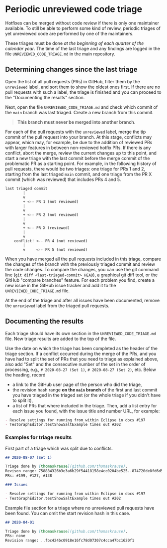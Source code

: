 # Periodic unreviewed code triage

Hotfixes can be merged without code review if there is only one maintainer available.
To still be able to perform some kind of review, periodic triages of yet unreviewed code are performed by one of the maintainers.

These triages must be done *at the beginning of each quarter of the calendar year*.
The time of the last triage and any findings are logged in the file `UNREVIEWED_CODE_TRIAGE.md` in the main repository.

## Determining changes since the last triage

Open the list of all pull requests (PRs) in GitHub, filter them by the `unreviewed` label, and sort them to show the oldest ones first.
If there are no pull requests with such a label, the triage is finished and you can proceed to the "Documenting the results" section.

Next, open the file `UNREVIEWED_CODE_TRIAGE.md` and check which commit of the `main` branch was last triaged.
Create a new branch from this commit.

> **This branch must never be merged into another branch.**

For each of the pull requests with the `unreviewed` label, merge the tip commit of the pull request into your branch.
At this stage, conflicts may appear, which may, for example, be due to the addition of reviewed PRs with larger features in between non-reviewed hotfix PRs.
If there is any conflict, abort the merge, review the current changes up to this point, and start a new triage with the last commit before the merge commit of the problematic PR as a starting point.
For example, in the following history of pull requests, there would be two triages: one triage for PRs 1 and 2, starting from the last triaged `main` commit, and one triage from the PR X commit (which was reviewed) that includes PRs 4 and 5.

```plain
last triaged commit
        |
        v
        + <-- PR 1 (not reviewed)
        |
        v
        + <-- PR 2 (not reviewed)
        |
        v
        + <-- PR X (reviewed)
        |
        v
    conflict! <-- PR 4 (not reviewed)
        |
        v     <-- PR 5 (not reviewed)

```

When you have merged all the pull requests included in this triage, compare the changes of the branch with the previously triaged commit and review the code changes.
To compare the changes, you can use the git command line (`git diff <last-triaged-commit> HEAD`), a graphical git diff tool, or the GitHub "compare branches" feature.
For each problem you find, create a new issue in the GitHub issue tracker and add it to the `UNREVIEWED_CODE_TRIAGE.md` file.

At the end of the triage and after all issues have been documented, remove the `unreviewed` label from the triaged pull requests.

## Documenting the results

Each triage should have its own section in the `UNREVIEWED_CODE_TRIAGE.md` file.
New triage results are added to the top of the file.

Use the date on which the triage has been completed as the header of the triage section.
If a conflict occurred during the merge of the PRs, and you have had to split the set of PRs that you need to triage as explained above, also add "Set" and the consecutive number of the set in the order of processing, e.g., `# 2020-08-27 (Set 1)`, `# 2020-08-27 (Set 2)`, etc.
Below the heading, record 

- a link to the GitHub user page of the person who did the triage, 
- the revision hash range **on the `main` branch** of the first and last commit you have triaged in the triaged set (or the whole triage if you didn't have to split it),
- a list of PRs that where included in the triage.
Then, add a list entry for each issue you found,  with the issue title and number URL, for example:


 ```markdown
- Resolve settings for running from within Eclipse in docs #197
- TestGraphEditor.testShowSaltExample times out #202
```

### Examples for triage results

First part of a triage which was split due to conflicts.

```markdown
## 2020-08-07 (Set 1)

Triage done by [thomaskrause](github.com/thomaskrause). 
Revison range: 758884326b3e3a6b29f54418158e4cc0204be525..874720de8fd6d5b415edad9a66412719abf49279
PRs: #199, #127, #138

### Issues

- Resolve settings for running from within Eclipse in docs #197
- TestGraphEditor.testShowSaltExample times out #202

```

Example file section for a triage where no unreviewed pull requests have been found. You can omit the start revision hash in this case.
```markdown
## 2020-04-01 

Triage done by [thomaskrause](github.com/thomaskrause).
PRs: none
Revision range: ..fbc424bc0918e16fc78d07307c4cca47bc1620f1
```
